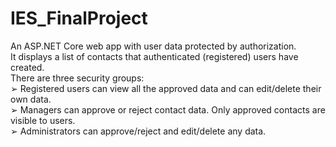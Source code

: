 # IES_FinalProject
An ASP.NET Core web app with user data protected by authorization. <br>
It displays a list of contacts that authenticated (registered) users have created. <br>
There are three security groups:   <br>
➢ Registered users can view all the approved data and can edit/delete their own data.  <br>
➢ Managers can approve or reject contact data. Only approved contacts are visible to users.  <br>
➢ Administrators can approve/reject and edit/delete any data.
